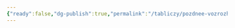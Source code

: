 ```yaml
---
{"ready":false,"dg-publish":true,"permalink":"/tabliczy/pozdnee-vozrozhdenie/ukrytie-tela-sv-marka/","dgPassFrontmatter":true}
---
```



